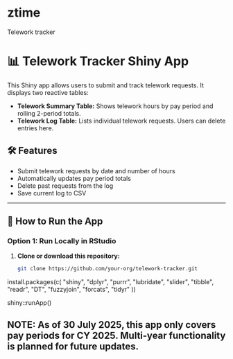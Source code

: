 # ztime
Telework tracker
# 📊 Telework Tracker Shiny App

This Shiny app allows users to submit and track telework requests. It displays two reactive tables:
- **Telework Summary Table:** Shows telework hours by pay period and rolling 2-period totals.
- **Telework Log Table:** Lists individual telework requests. Users can delete entries here.

## 🛠 Features
- Submit telework requests by date and number of hours
- Automatically updates pay period totals
- Delete past requests from the log
- Save current log to CSV

---

## 🚀 How to Run the App

### Option 1: Run Locally in RStudio
1. **Clone or download this repository:**
   ```bash
   git clone https://github.com/your-org/telework-tracker.git

install.packages(c(
  "shiny", "dplyr", "purrr", "lubridate", "slider", "tibble",
  "readr", "DT", "fuzzyjoin", "forcats", "tidyr"
))

shiny::runApp()

## NOTE: As of 30 July 2025, this app only covers pay periods for CY 2025. Multi-year functionality is planned for future updates. 
